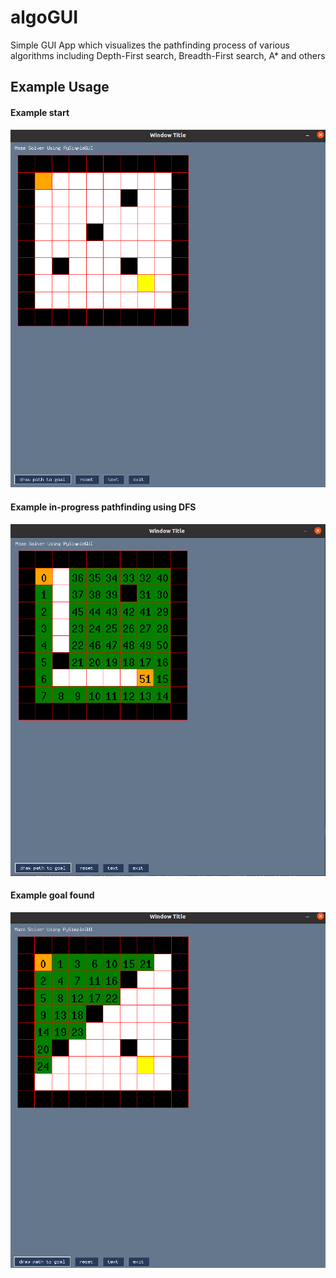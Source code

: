 # algoGUI
Simple GUI App which visualizes the pathfinding process of various algorithms including Depth-First search, Breadth-First search, A* and others


## Example Usage
#### Example start
![usage demo 0](screenshots/guiscreenshot0.png)

#### Example in-progress pathfinding using DFS
![usage demo 1](screenshots/guiscreenshot2.png)

#### Example goal found
![usage demo 2](screenshots/guiscreenshot3.png)
